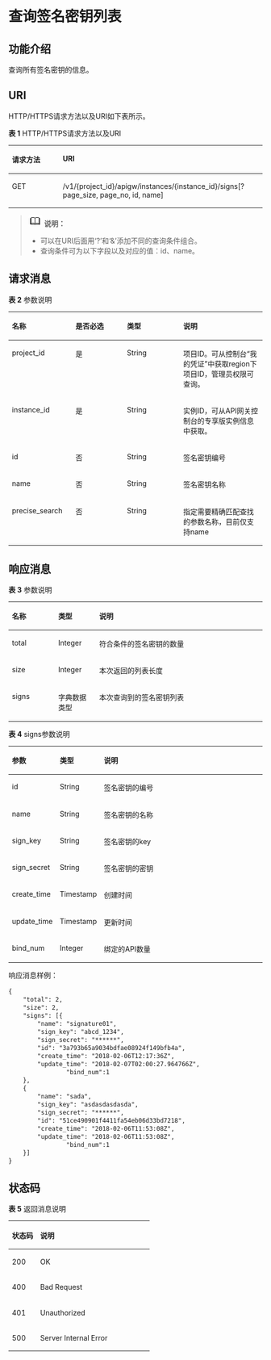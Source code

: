 # 查询签名密钥列表<a name="ZH-CN_TOPIC_0000001082135211"></a>

## 功能介绍<a name="zh-cn_topic_0225568939_section59423210"></a>

查询所有签名密钥的信息。

## URI<a name="zh-cn_topic_0225568939_section65046848"></a>

HTTP/HTTPS请求方法以及URI如下表所示。

**表 1**  HTTP/HTTPS请求方法以及URI

<a name="zh-cn_topic_0225568939_table25351940"></a>
<table><thead align="left"><tr id="zh-cn_topic_0225568939_row16714936"><th class="cellrowborder" valign="top" width="20%" id="mcps1.2.3.1.1"><p id="zh-cn_topic_0225568939_p11732565"><a name="zh-cn_topic_0225568939_p11732565"></a><a name="zh-cn_topic_0225568939_p11732565"></a>请求方法</p>
</th>
<th class="cellrowborder" valign="top" width="80%" id="mcps1.2.3.1.2"><p id="zh-cn_topic_0225568939_p10813690"><a name="zh-cn_topic_0225568939_p10813690"></a><a name="zh-cn_topic_0225568939_p10813690"></a>URI</p>
</th>
</tr>
</thead>
<tbody><tr id="zh-cn_topic_0225568939_row3493712"><td class="cellrowborder" valign="top" width="20%" headers="mcps1.2.3.1.1 "><p id="zh-cn_topic_0225568939_p14555262"><a name="zh-cn_topic_0225568939_p14555262"></a><a name="zh-cn_topic_0225568939_p14555262"></a>GET</p>
</td>
<td class="cellrowborder" valign="top" width="80%" headers="mcps1.2.3.1.2 "><p id="zh-cn_topic_0225568939_p38125613"><a name="zh-cn_topic_0225568939_p38125613"></a><a name="zh-cn_topic_0225568939_p38125613"></a>/v1/{project_id}/apigw/instances/{instance_id}/signs[?page_size, page_no, id, name]</p>
</td>
</tr>
</tbody>
</table>

>![](public_sys-resources/icon-note.gif) **说明：** 
>-   可以在URI后面用‘?’和‘&’添加不同的查询条件组合。
>-   查询条件可为以下字段以及对应的值：id、name。

## 请求消息<a name="zh-cn_topic_0225568939_section48550723"></a>

**表 2**  参数说明

<a name="zh-cn_topic_0225568939_table55384250"></a>
<table><thead align="left"><tr id="zh-cn_topic_0225568939_row4272454"><th class="cellrowborder" valign="top" width="25%" id="mcps1.2.5.1.1"><p id="zh-cn_topic_0225568939_p10524464"><a name="zh-cn_topic_0225568939_p10524464"></a><a name="zh-cn_topic_0225568939_p10524464"></a>名称</p>
</th>
<th class="cellrowborder" valign="top" width="20.22%" id="mcps1.2.5.1.2"><p id="zh-cn_topic_0225568939_p47175238"><a name="zh-cn_topic_0225568939_p47175238"></a><a name="zh-cn_topic_0225568939_p47175238"></a>是否必选</p>
</th>
<th class="cellrowborder" valign="top" width="22.189999999999998%" id="mcps1.2.5.1.3"><p id="zh-cn_topic_0225568939_p63097970"><a name="zh-cn_topic_0225568939_p63097970"></a><a name="zh-cn_topic_0225568939_p63097970"></a>类型</p>
</th>
<th class="cellrowborder" valign="top" width="32.59%" id="mcps1.2.5.1.4"><p id="zh-cn_topic_0225568939_p10661913"><a name="zh-cn_topic_0225568939_p10661913"></a><a name="zh-cn_topic_0225568939_p10661913"></a>说明</p>
</th>
</tr>
</thead>
<tbody><tr id="zh-cn_topic_0225568939_row188211598505"><td class="cellrowborder" valign="top" width="25%" headers="mcps1.2.5.1.1 "><p id="zh-cn_topic_0225568939_p55878963"><a name="zh-cn_topic_0225568939_p55878963"></a><a name="zh-cn_topic_0225568939_p55878963"></a>project_id</p>
</td>
<td class="cellrowborder" valign="top" width="20.22%" headers="mcps1.2.5.1.2 "><p id="zh-cn_topic_0225568939_p29902160"><a name="zh-cn_topic_0225568939_p29902160"></a><a name="zh-cn_topic_0225568939_p29902160"></a>是</p>
</td>
<td class="cellrowborder" valign="top" width="22.189999999999998%" headers="mcps1.2.5.1.3 "><p id="zh-cn_topic_0225568939_p6155914"><a name="zh-cn_topic_0225568939_p6155914"></a><a name="zh-cn_topic_0225568939_p6155914"></a>String</p>
</td>
<td class="cellrowborder" valign="top" width="32.59%" headers="mcps1.2.5.1.4 "><p id="zh-cn_topic_0225568939_p28867016"><a name="zh-cn_topic_0225568939_p28867016"></a><a name="zh-cn_topic_0225568939_p28867016"></a>项目ID。可从控制台“我的凭证”中获取region下项目ID，管理员权限可查询。</p>
</td>
</tr>
<tr id="zh-cn_topic_0225568939_row13240155918509"><td class="cellrowborder" valign="top" width="25%" headers="mcps1.2.5.1.1 "><p id="zh-cn_topic_0225568939_p1780913159538"><a name="zh-cn_topic_0225568939_p1780913159538"></a><a name="zh-cn_topic_0225568939_p1780913159538"></a>instance_id</p>
</td>
<td class="cellrowborder" valign="top" width="20.22%" headers="mcps1.2.5.1.2 "><p id="zh-cn_topic_0225568939_p9809215115310"><a name="zh-cn_topic_0225568939_p9809215115310"></a><a name="zh-cn_topic_0225568939_p9809215115310"></a>是</p>
</td>
<td class="cellrowborder" valign="top" width="22.189999999999998%" headers="mcps1.2.5.1.3 "><p id="zh-cn_topic_0225568939_p1280914152538"><a name="zh-cn_topic_0225568939_p1280914152538"></a><a name="zh-cn_topic_0225568939_p1280914152538"></a>String</p>
</td>
<td class="cellrowborder" valign="top" width="32.59%" headers="mcps1.2.5.1.4 "><p id="zh-cn_topic_0225568939_p1880914157537"><a name="zh-cn_topic_0225568939_p1880914157537"></a><a name="zh-cn_topic_0225568939_p1880914157537"></a>实例ID，可从API网关控制台的专享版实例信息中获取。</p>
</td>
</tr>
<tr id="zh-cn_topic_0225568939_row58308645"><td class="cellrowborder" valign="top" width="25%" headers="mcps1.2.5.1.1 "><p id="zh-cn_topic_0225568939_p25379838"><a name="zh-cn_topic_0225568939_p25379838"></a><a name="zh-cn_topic_0225568939_p25379838"></a>id</p>
</td>
<td class="cellrowborder" valign="top" width="20.22%" headers="mcps1.2.5.1.2 "><p id="zh-cn_topic_0225568939_p42501003"><a name="zh-cn_topic_0225568939_p42501003"></a><a name="zh-cn_topic_0225568939_p42501003"></a>否</p>
</td>
<td class="cellrowborder" valign="top" width="22.189999999999998%" headers="mcps1.2.5.1.3 "><p id="zh-cn_topic_0225568939_p20029237"><a name="zh-cn_topic_0225568939_p20029237"></a><a name="zh-cn_topic_0225568939_p20029237"></a>String</p>
</td>
<td class="cellrowborder" valign="top" width="32.59%" headers="mcps1.2.5.1.4 "><p id="zh-cn_topic_0225568939_p11755491"><a name="zh-cn_topic_0225568939_p11755491"></a><a name="zh-cn_topic_0225568939_p11755491"></a>签名密钥编号</p>
</td>
</tr>
<tr id="zh-cn_topic_0225568939_row38690559"><td class="cellrowborder" valign="top" width="25%" headers="mcps1.2.5.1.1 "><p id="zh-cn_topic_0225568939_p46927599"><a name="zh-cn_topic_0225568939_p46927599"></a><a name="zh-cn_topic_0225568939_p46927599"></a>name</p>
</td>
<td class="cellrowborder" valign="top" width="20.22%" headers="mcps1.2.5.1.2 "><p id="zh-cn_topic_0225568939_p43039192"><a name="zh-cn_topic_0225568939_p43039192"></a><a name="zh-cn_topic_0225568939_p43039192"></a>否</p>
</td>
<td class="cellrowborder" valign="top" width="22.189999999999998%" headers="mcps1.2.5.1.3 "><p id="zh-cn_topic_0225568939_p63622497"><a name="zh-cn_topic_0225568939_p63622497"></a><a name="zh-cn_topic_0225568939_p63622497"></a>String</p>
</td>
<td class="cellrowborder" valign="top" width="32.59%" headers="mcps1.2.5.1.4 "><p id="zh-cn_topic_0225568939_p53148594"><a name="zh-cn_topic_0225568939_p53148594"></a><a name="zh-cn_topic_0225568939_p53148594"></a>签名密钥名称</p>
</td>
</tr>
<tr id="zh-cn_topic_0225568939_row458525365119"><td class="cellrowborder" valign="top" width="25%" headers="mcps1.2.5.1.1 "><p id="zh-cn_topic_0225568939_p8585195325117"><a name="zh-cn_topic_0225568939_p8585195325117"></a><a name="zh-cn_topic_0225568939_p8585195325117"></a>precise_search</p>
</td>
<td class="cellrowborder" valign="top" width="20.22%" headers="mcps1.2.5.1.2 "><p id="zh-cn_topic_0225568939_p95851539513"><a name="zh-cn_topic_0225568939_p95851539513"></a><a name="zh-cn_topic_0225568939_p95851539513"></a>否</p>
</td>
<td class="cellrowborder" valign="top" width="22.189999999999998%" headers="mcps1.2.5.1.3 "><p id="zh-cn_topic_0225568939_p358519531511"><a name="zh-cn_topic_0225568939_p358519531511"></a><a name="zh-cn_topic_0225568939_p358519531511"></a>String</p>
</td>
<td class="cellrowborder" valign="top" width="32.59%" headers="mcps1.2.5.1.4 "><p id="zh-cn_topic_0225568939_p135851153155112"><a name="zh-cn_topic_0225568939_p135851153155112"></a><a name="zh-cn_topic_0225568939_p135851153155112"></a>指定需要精确匹配查找的参数名称，目前仅支持name</p>
</td>
</tr>
</tbody>
</table>

## 响应消息<a name="zh-cn_topic_0225568939_section40294460"></a>

**表 3**  参数说明

<a name="zh-cn_topic_0225568939_table15236082"></a>
<table><thead align="left"><tr id="zh-cn_topic_0225568939_row62596037"><th class="cellrowborder" valign="top" width="18.18%" id="mcps1.2.4.1.1"><p id="zh-cn_topic_0225568939_p37114228"><a name="zh-cn_topic_0225568939_p37114228"></a><a name="zh-cn_topic_0225568939_p37114228"></a>名称</p>
</th>
<th class="cellrowborder" valign="top" width="16.16%" id="mcps1.2.4.1.2"><p id="zh-cn_topic_0225568939_p53462516"><a name="zh-cn_topic_0225568939_p53462516"></a><a name="zh-cn_topic_0225568939_p53462516"></a>类型</p>
</th>
<th class="cellrowborder" valign="top" width="65.66%" id="mcps1.2.4.1.3"><p id="zh-cn_topic_0225568939_p35496557"><a name="zh-cn_topic_0225568939_p35496557"></a><a name="zh-cn_topic_0225568939_p35496557"></a>说明</p>
</th>
</tr>
</thead>
<tbody><tr id="zh-cn_topic_0225568939_row56648838"><td class="cellrowborder" valign="top" width="18.18%" headers="mcps1.2.4.1.1 "><p id="zh-cn_topic_0225568939_p25153127"><a name="zh-cn_topic_0225568939_p25153127"></a><a name="zh-cn_topic_0225568939_p25153127"></a>total</p>
</td>
<td class="cellrowborder" valign="top" width="16.16%" headers="mcps1.2.4.1.2 "><p id="zh-cn_topic_0225568939_p24137401"><a name="zh-cn_topic_0225568939_p24137401"></a><a name="zh-cn_topic_0225568939_p24137401"></a>Integer</p>
</td>
<td class="cellrowborder" valign="top" width="65.66%" headers="mcps1.2.4.1.3 "><p id="zh-cn_topic_0225568939_p8972451"><a name="zh-cn_topic_0225568939_p8972451"></a><a name="zh-cn_topic_0225568939_p8972451"></a>符合条件的签名密钥的数量</p>
</td>
</tr>
<tr id="zh-cn_topic_0225568939_row13643201"><td class="cellrowborder" valign="top" width="18.18%" headers="mcps1.2.4.1.1 "><p id="zh-cn_topic_0225568939_p31357507"><a name="zh-cn_topic_0225568939_p31357507"></a><a name="zh-cn_topic_0225568939_p31357507"></a>size</p>
</td>
<td class="cellrowborder" valign="top" width="16.16%" headers="mcps1.2.4.1.2 "><p id="zh-cn_topic_0225568939_p56930162"><a name="zh-cn_topic_0225568939_p56930162"></a><a name="zh-cn_topic_0225568939_p56930162"></a>Integer</p>
</td>
<td class="cellrowborder" valign="top" width="65.66%" headers="mcps1.2.4.1.3 "><p id="zh-cn_topic_0225568939_p47940405"><a name="zh-cn_topic_0225568939_p47940405"></a><a name="zh-cn_topic_0225568939_p47940405"></a>本次返回的列表长度</p>
</td>
</tr>
<tr id="zh-cn_topic_0225568939_row28810466"><td class="cellrowborder" valign="top" width="18.18%" headers="mcps1.2.4.1.1 "><p id="zh-cn_topic_0225568939_p51946399"><a name="zh-cn_topic_0225568939_p51946399"></a><a name="zh-cn_topic_0225568939_p51946399"></a>signs</p>
</td>
<td class="cellrowborder" valign="top" width="16.16%" headers="mcps1.2.4.1.2 "><p id="zh-cn_topic_0225568939_p46908772"><a name="zh-cn_topic_0225568939_p46908772"></a><a name="zh-cn_topic_0225568939_p46908772"></a>字典数据类型</p>
</td>
<td class="cellrowborder" valign="top" width="65.66%" headers="mcps1.2.4.1.3 "><p id="zh-cn_topic_0225568939_p41514202"><a name="zh-cn_topic_0225568939_p41514202"></a><a name="zh-cn_topic_0225568939_p41514202"></a>本次查询到的签名密钥列表</p>
</td>
</tr>
</tbody>
</table>

**表 4**  signs参数说明

<a name="zh-cn_topic_0225568939_table7207208"></a>
<table><thead align="left"><tr id="zh-cn_topic_0225568939_row46987248"><th class="cellrowborder" valign="top" width="18.18%" id="mcps1.2.4.1.1"><p id="zh-cn_topic_0225568939_p47870772"><a name="zh-cn_topic_0225568939_p47870772"></a><a name="zh-cn_topic_0225568939_p47870772"></a><strong id="zh-cn_topic_0225568939_b28183768"><a name="zh-cn_topic_0225568939_b28183768"></a><a name="zh-cn_topic_0225568939_b28183768"></a>参数</strong></p>
</th>
<th class="cellrowborder" valign="top" width="16.16%" id="mcps1.2.4.1.2"><p id="zh-cn_topic_0225568939_p1183873"><a name="zh-cn_topic_0225568939_p1183873"></a><a name="zh-cn_topic_0225568939_p1183873"></a><strong id="zh-cn_topic_0225568939_b10654865"><a name="zh-cn_topic_0225568939_b10654865"></a><a name="zh-cn_topic_0225568939_b10654865"></a>类型</strong></p>
</th>
<th class="cellrowborder" valign="top" width="65.66%" id="mcps1.2.4.1.3"><p id="zh-cn_topic_0225568939_p57737722"><a name="zh-cn_topic_0225568939_p57737722"></a><a name="zh-cn_topic_0225568939_p57737722"></a><strong id="zh-cn_topic_0225568939_b49877454"><a name="zh-cn_topic_0225568939_b49877454"></a><a name="zh-cn_topic_0225568939_b49877454"></a>说明</strong></p>
</th>
</tr>
</thead>
<tbody><tr id="zh-cn_topic_0225568939_row13541953"><td class="cellrowborder" valign="top" width="18.18%" headers="mcps1.2.4.1.1 "><p id="zh-cn_topic_0225568939_p23156380"><a name="zh-cn_topic_0225568939_p23156380"></a><a name="zh-cn_topic_0225568939_p23156380"></a>id</p>
</td>
<td class="cellrowborder" valign="top" width="16.16%" headers="mcps1.2.4.1.2 "><p id="zh-cn_topic_0225568939_p63727496"><a name="zh-cn_topic_0225568939_p63727496"></a><a name="zh-cn_topic_0225568939_p63727496"></a>String</p>
</td>
<td class="cellrowborder" valign="top" width="65.66%" headers="mcps1.2.4.1.3 "><p id="zh-cn_topic_0225568939_p61653548"><a name="zh-cn_topic_0225568939_p61653548"></a><a name="zh-cn_topic_0225568939_p61653548"></a>签名密钥的编号</p>
</td>
</tr>
<tr id="zh-cn_topic_0225568939_row18011027"><td class="cellrowborder" valign="top" width="18.18%" headers="mcps1.2.4.1.1 "><p id="zh-cn_topic_0225568939_p49607103"><a name="zh-cn_topic_0225568939_p49607103"></a><a name="zh-cn_topic_0225568939_p49607103"></a>name</p>
</td>
<td class="cellrowborder" valign="top" width="16.16%" headers="mcps1.2.4.1.2 "><p id="zh-cn_topic_0225568939_p58752440"><a name="zh-cn_topic_0225568939_p58752440"></a><a name="zh-cn_topic_0225568939_p58752440"></a>String</p>
</td>
<td class="cellrowborder" valign="top" width="65.66%" headers="mcps1.2.4.1.3 "><p id="zh-cn_topic_0225568939_p61327205"><a name="zh-cn_topic_0225568939_p61327205"></a><a name="zh-cn_topic_0225568939_p61327205"></a>签名密钥的名称</p>
</td>
</tr>
<tr id="zh-cn_topic_0225568939_row15073939"><td class="cellrowborder" valign="top" width="18.18%" headers="mcps1.2.4.1.1 "><p id="zh-cn_topic_0225568939_p13029546"><a name="zh-cn_topic_0225568939_p13029546"></a><a name="zh-cn_topic_0225568939_p13029546"></a>sign_key</p>
</td>
<td class="cellrowborder" valign="top" width="16.16%" headers="mcps1.2.4.1.2 "><p id="zh-cn_topic_0225568939_p48760297"><a name="zh-cn_topic_0225568939_p48760297"></a><a name="zh-cn_topic_0225568939_p48760297"></a>String</p>
</td>
<td class="cellrowborder" valign="top" width="65.66%" headers="mcps1.2.4.1.3 "><p id="zh-cn_topic_0225568939_p57270009"><a name="zh-cn_topic_0225568939_p57270009"></a><a name="zh-cn_topic_0225568939_p57270009"></a>签名密钥的key</p>
</td>
</tr>
<tr id="zh-cn_topic_0225568939_row45668039"><td class="cellrowborder" valign="top" width="18.18%" headers="mcps1.2.4.1.1 "><p id="zh-cn_topic_0225568939_p8123667"><a name="zh-cn_topic_0225568939_p8123667"></a><a name="zh-cn_topic_0225568939_p8123667"></a>sign_secret</p>
</td>
<td class="cellrowborder" valign="top" width="16.16%" headers="mcps1.2.4.1.2 "><p id="zh-cn_topic_0225568939_p54037251"><a name="zh-cn_topic_0225568939_p54037251"></a><a name="zh-cn_topic_0225568939_p54037251"></a>String</p>
</td>
<td class="cellrowborder" valign="top" width="65.66%" headers="mcps1.2.4.1.3 "><p id="zh-cn_topic_0225568939_p14941183"><a name="zh-cn_topic_0225568939_p14941183"></a><a name="zh-cn_topic_0225568939_p14941183"></a>签名密钥的密钥</p>
</td>
</tr>
<tr id="zh-cn_topic_0225568939_row252926"><td class="cellrowborder" valign="top" width="18.18%" headers="mcps1.2.4.1.1 "><p id="zh-cn_topic_0225568939_p20487032"><a name="zh-cn_topic_0225568939_p20487032"></a><a name="zh-cn_topic_0225568939_p20487032"></a>create_time</p>
</td>
<td class="cellrowborder" valign="top" width="16.16%" headers="mcps1.2.4.1.2 "><p id="zh-cn_topic_0225568939_p48836915"><a name="zh-cn_topic_0225568939_p48836915"></a><a name="zh-cn_topic_0225568939_p48836915"></a>Timestamp</p>
</td>
<td class="cellrowborder" valign="top" width="65.66%" headers="mcps1.2.4.1.3 "><p id="zh-cn_topic_0225568939_p63476055"><a name="zh-cn_topic_0225568939_p63476055"></a><a name="zh-cn_topic_0225568939_p63476055"></a>创建时间</p>
</td>
</tr>
<tr id="zh-cn_topic_0225568939_row34413583"><td class="cellrowborder" valign="top" width="18.18%" headers="mcps1.2.4.1.1 "><p id="zh-cn_topic_0225568939_p36036834"><a name="zh-cn_topic_0225568939_p36036834"></a><a name="zh-cn_topic_0225568939_p36036834"></a>update_time</p>
</td>
<td class="cellrowborder" valign="top" width="16.16%" headers="mcps1.2.4.1.2 "><p id="zh-cn_topic_0225568939_p33302450"><a name="zh-cn_topic_0225568939_p33302450"></a><a name="zh-cn_topic_0225568939_p33302450"></a>Timestamp</p>
</td>
<td class="cellrowborder" valign="top" width="65.66%" headers="mcps1.2.4.1.3 "><p id="zh-cn_topic_0225568939_p13143910"><a name="zh-cn_topic_0225568939_p13143910"></a><a name="zh-cn_topic_0225568939_p13143910"></a>更新时间</p>
</td>
</tr>
<tr id="zh-cn_topic_0225568939_row13274195918612"><td class="cellrowborder" valign="top" width="18.18%" headers="mcps1.2.4.1.1 "><p id="zh-cn_topic_0225568939_p52361752033"><a name="zh-cn_topic_0225568939_p52361752033"></a><a name="zh-cn_topic_0225568939_p52361752033"></a>bind_num</p>
</td>
<td class="cellrowborder" valign="top" width="16.16%" headers="mcps1.2.4.1.2 "><p id="zh-cn_topic_0225568939_p12236185032"><a name="zh-cn_topic_0225568939_p12236185032"></a><a name="zh-cn_topic_0225568939_p12236185032"></a>Integer</p>
</td>
<td class="cellrowborder" valign="top" width="65.66%" headers="mcps1.2.4.1.3 "><p id="zh-cn_topic_0225568939_p17236557312"><a name="zh-cn_topic_0225568939_p17236557312"></a><a name="zh-cn_topic_0225568939_p17236557312"></a>绑定的API数量</p>
</td>
</tr>
</tbody>
</table>

响应消息样例：

```
{
	"total": 2,
	"size": 2,
	"signs": [{
		"name": "signature01",
		"sign_key": "abcd_1234",
		"sign_secret": "******",
		"id": "3a793b65a9034bdfae08924f149bfb4a",
		"create_time": "2018-02-06T12:17:36Z",
		"update_time": "2018-02-07T02:00:27.964766Z",
                "bind_num":1
	},
	{
		"name": "sada",
		"sign_key": "asdasdasdasda",
		"sign_secret": "******",
		"id": "51ce490901f4411fa54eb06d33bd7218",
		"create_time": "2018-02-06T11:53:08Z",
		"update_time": "2018-02-06T11:53:08Z",
                "bind_num":1
	}]
}
```

## 状态码<a name="zh-cn_topic_0225568939_section34303324"></a>

**表 5**  返回消息说明

<a name="zh-cn_topic_0225568939_table65819597"></a>
<table><thead align="left"><tr id="zh-cn_topic_0225568939_row38654893"><th class="cellrowborder" valign="top" width="20%" id="mcps1.2.3.1.1"><p id="zh-cn_topic_0225568939_p44038594"><a name="zh-cn_topic_0225568939_p44038594"></a><a name="zh-cn_topic_0225568939_p44038594"></a>状态码</p>
</th>
<th class="cellrowborder" valign="top" width="80%" id="mcps1.2.3.1.2"><p id="zh-cn_topic_0225568939_p26098194"><a name="zh-cn_topic_0225568939_p26098194"></a><a name="zh-cn_topic_0225568939_p26098194"></a>说明</p>
</th>
</tr>
</thead>
<tbody><tr id="zh-cn_topic_0225568939_row33775564"><td class="cellrowborder" valign="top" width="20%" headers="mcps1.2.3.1.1 "><p id="zh-cn_topic_0225568939_p51466179"><a name="zh-cn_topic_0225568939_p51466179"></a><a name="zh-cn_topic_0225568939_p51466179"></a>200</p>
</td>
<td class="cellrowborder" valign="top" width="80%" headers="mcps1.2.3.1.2 "><p id="zh-cn_topic_0225568939_p8010999"><a name="zh-cn_topic_0225568939_p8010999"></a><a name="zh-cn_topic_0225568939_p8010999"></a>OK</p>
</td>
</tr>
<tr id="zh-cn_topic_0225568939_row4990131"><td class="cellrowborder" valign="top" width="20%" headers="mcps1.2.3.1.1 "><p id="zh-cn_topic_0225568939_p1547468"><a name="zh-cn_topic_0225568939_p1547468"></a><a name="zh-cn_topic_0225568939_p1547468"></a>400</p>
</td>
<td class="cellrowborder" valign="top" width="80%" headers="mcps1.2.3.1.2 "><p id="zh-cn_topic_0225568939_p58236118"><a name="zh-cn_topic_0225568939_p58236118"></a><a name="zh-cn_topic_0225568939_p58236118"></a>Bad Request</p>
</td>
</tr>
<tr id="zh-cn_topic_0225568939_row54363021"><td class="cellrowborder" valign="top" width="20%" headers="mcps1.2.3.1.1 "><p id="zh-cn_topic_0225568939_p41328579"><a name="zh-cn_topic_0225568939_p41328579"></a><a name="zh-cn_topic_0225568939_p41328579"></a>401</p>
</td>
<td class="cellrowborder" valign="top" width="80%" headers="mcps1.2.3.1.2 "><p id="zh-cn_topic_0225568939_p59280573"><a name="zh-cn_topic_0225568939_p59280573"></a><a name="zh-cn_topic_0225568939_p59280573"></a>Unauthorized</p>
</td>
</tr>
<tr id="zh-cn_topic_0225568939_row63763111"><td class="cellrowborder" valign="top" width="20%" headers="mcps1.2.3.1.1 "><p id="zh-cn_topic_0225568939_p64538371"><a name="zh-cn_topic_0225568939_p64538371"></a><a name="zh-cn_topic_0225568939_p64538371"></a>500</p>
</td>
<td class="cellrowborder" valign="top" width="80%" headers="mcps1.2.3.1.2 "><p id="zh-cn_topic_0225568939_p60225559"><a name="zh-cn_topic_0225568939_p60225559"></a><a name="zh-cn_topic_0225568939_p60225559"></a>Server Internal Error</p>
</td>
</tr>
</tbody>
</table>

